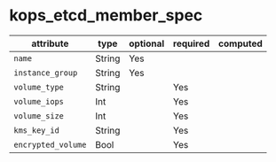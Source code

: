 # kops_etcd_member_spec

| attribute | type | optional | required | computed |
| --- | --- | --- | --- | --- |
| `name` | String | Yes |  |  |
| `instance_group` | String | Yes |  |  |
| `volume_type` | String |  | Yes |  |
| `volume_iops` | Int |  | Yes |  |
| `volume_size` | Int |  | Yes |  |
| `kms_key_id` | String |  | Yes |  |
| `encrypted_volume` | Bool |  | Yes |  |
